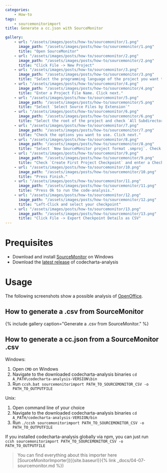 ```yaml
---
categories:
    - How-to
tags:
    - sourcemonitorimport
title: Generate a cc.json with SourceMonitor

gallery:
    - url: "/assets/images/posts/how-to/sourcemonitor/1.png"
      image_path: "/assets/images/posts/how-to/sourcemonitor/1.png"
      title: "Open SourceMonitor"
    - url: "/assets/images/posts/how-to/sourcemonitor/2.png"
      image_path: "/assets/images/posts/how-to/sourcemonitor/2.png"
      title: "Click File -> New Project"
    - url: "/assets/images/posts/how-to/sourcemonitor/3.png"
      image_path: "/assets/images/posts/how-to/sourcemonitor/3.png"
      title: "Select the programming language of the project you want to analyze. Click next."
    - url: "/assets/images/posts/how-to/sourcemonitor/4.png"
      image_path: "/assets/images/posts/how-to/sourcemonitor/4.png"
      title: "Enter a Project File Name. Click next."
    - url: "/assets/images/posts/how-to/sourcemonitor/5.png"
      image_path: "/assets/images/posts/how-to/sourcemonitor/5.png"
      title: "Select `Select Source Files by Extension`"
    - url: "/assets/images/posts/how-to/sourcemonitor/6.png"
      image_path: "/assets/images/posts/how-to/sourcemonitor/6.png"
      title: "Select the root of the project and check `All Subdirectories`"
    - url: "/assets/images/posts/how-to/sourcemonitor/7.png"
      image_path: "/assets/images/posts/how-to/sourcemonitor/7.png"
      title: "Check the options you want to use. Click next."
    - url: "/assets/images/posts/how-to/sourcemonitor/8.png"
      image_path: "/assets/images/posts/how-to/sourcemonitor/8.png"
      title: "Select `New SourceMonitor project format .smproj`. Check `Use this format when saving all projects` and press next."
    - url: "/assets/images/posts/how-to/sourcemonitor/9.png"
      image_path: "/assets/images/posts/how-to/sourcemonitor/9.png"
      title: "Check `Create First Project Checkpoint` and enter a Checkpoint Name. Press next. (A checkpoint refers to a specific code-analysis done)"
    - url: "/assets/images/posts/how-to/sourcemonitor/10.png"
      image_path: "/assets/images/posts/how-to/sourcemonitor/10.png"
      title: "Press Finish."
    - url: "/assets/images/posts/how-to/sourcemonitor/11.png"
      image_path: "/assets/images/posts/how-to/sourcemonitor/11.png"
      title: "Press Ok to run the code-analysis."
    - url: "/assets/images/posts/how-to/sourcemonitor/12.png"
      image_path: "/assets/images/posts/how-to/sourcemonitor/12.png"
      title: "Left-Click and select your checkpoint"
    - url: "/assets/images/posts/how-to/sourcemonitor/13.png"
      image_path: "/assets/images/posts/how-to/sourcemonitor/13.png"
      title: "Click File -> Export Checkpoint Details as CSV"
---
```


# Prequisites

-   Download and install [SourceMonitor](http://www.campwoodsw.com/sourcemonitor.html) on Windows
-   Download the [latest release](https://github.com/MaibornWolff/codecharta/releases) of codecharta-analysis

# Usage

The following screenshots show a possible analysis of [OpenOffice](https://github.com/apache/openoffice).

## How to generate a .csv from SourceMonitor

{% include gallery caption="Generate a .csv from SourceMonitor." %}

## How to generate a cc.json from a SourceMonitor .csv

Windows:

1. Open `CMD` on Windows
2. Navigate to the downloaded codecharta-analysis binaries `cd A_PATH\codecharta-analysis-VERSION\bin`
3. Run `ccsh.bat sourcemonitorimport PATH_TO_SOURCEMONITOR_CSV -o PATH_TO_OUTPUTFILE`

Unix:

1. Open command line of your choice
2. Navigate to the downloaded codecharta-analysis binaries `cd A_PATH/codecharta-analysis-VERSION/bin`
3. Run `./ccsh sourcemonitorimport PATH_TO_SOURCEMONITOR_CSV -o PATH_TO_OUTPUTFILE`

If you installed codecharta-analysis globally via npm, you can just run
<br>
`ccsh sourcemonitorimport PATH_TO_SOURCEMONITOR_CSV -o PATH_TO_OUTPUTFILE`

> You can find everything about this importer here [SourceMonitorImporter]({{site.baseurl}}{% link _docs/04-07-sourcemonitor.md %})
